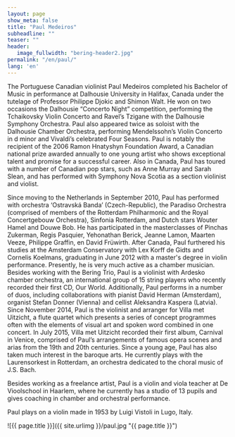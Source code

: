 ```yaml
---
layout: page
show_meta: false
title: "Paul Medeiros"
subheadline: ""
teaser: ""
header:
   image_fullwidth: "bering-header2.jpg"
permalink: "/en/paul/"
lang: 'en'
---
```


The Portuguese Canadian violinist Paul Medeiros completed his Bachelor of Music in performance at Dalhousie University in Halifax, Canada under the tutelage of Professor Philippe Djokic and Shimon Walt. He won on two occasions the Dalhousie “Concerto Night” competition, performing the Tchaikovsky Violin Concerto and Ravel’s Tzigane with the Dalhousie Symphony Orchestra. Paul also appeared twice as soloist with the Dalhousie Chamber Orchestra, performing Mendelssohn’s Violin Concerto in d minor and Vivaldi’s celebrated Four Seasons. Paul is notably the recipient of the 2006 Ramon Hnatyshyn Foundation Award, a Canadian national prize awarded annually to one young artist who shows exceptional talent and promise for a successful career. Also in Canada, Paul has toured with a number of Canadian pop stars, such as Anne Murray and Sarah Slean, and has performed with Symphony Nova Scotia as a section violinist and violist.

Since moving to the Netherlands in September 2010, Paul has performed with orchestra ‘Ostravská Banda’ (Czech-Republic), the Paradiso Orchestra (comprised of members of the Rotterdam Philharmonic and the Royal Concertgebouw Orchestra), Sinfonia Rotterdam, and Dutch stars Wouter Hamel and Douwe Bob. He has participated in the masterclasses of Pinchas Zukerman, Regis Pasquier, Yehonathan Berick, Jeanne Lamon, Maarten Veeze, Philippe Graffin, en David Früwirth. After Canada, Paul furthered his studies at the Amsterdam Conservatory with Lex Korff de Gidts and Cornelis Koelmans, graduating in June 2012 with a master's degree in violin performance. Presently, he is very much active as a chamber musician. Besides working with the Bering Trio, Paul is a violinist with Ardesko chamber orchestra, an international group of 15 string players who recently recorded their first CD, Our World. Additionally, Paul performs in a number of duos, including collaborations with pianist David Herman (Amsterdam), organist Stefan Donner (Vienna) and cellist Aleksandra Kaspera (Latvia). Since November 2014, Paul is the violinist and arranger for Villa met Uitzicht, a flute quartet which presents a series of concept programmes often with the elements of visual art and spoken word combined in one concert. In July 2015, Villa met Uitzicht recorded their first album, Carnival in Venice, comprised of Paul’s arrangements of famous opera scenes and arias from the 19th and 20th centuries. Since a young age, Paul has also taken much interest in the baroque arts. He currently plays with the Laurensorkest in Rotterdam, an orchestra dedicated to the choral music of J.S. Bach.

Besides working as a freelance artist, Paul is a violin and viola teacher at De Vioolschool in Haarlem, where he currently has a studio of 13 pupils and gives coaching in chamber and orchestral performance.

Paul plays on a violin made in 1953 by Luigi Vistoli in Lugo, Italy.

![{{ page.title }}]({{ site.urlimg }}/paul.jpg "{{ page.title }}")

